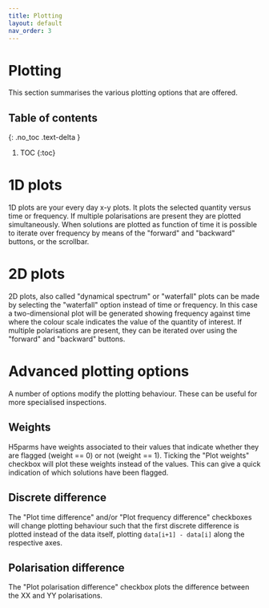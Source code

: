 ```yaml
---
title: Plotting
layout: default
nav_order: 3
---
```

# Plotting
This section summarises the various plotting options that are offered.

## Table of contents
{: .no_toc .text-delta }

1. TOC
{:toc}

# 1D plots
1D plots are your every day x-y plots. It plots the selected quantity versus time or frequency. If multiple polarisations are present they are plotted simultaneously. When solutions are plotted as function of time it is possible to iterate over frequency by means of the "forward" and "backward" buttons, or the scrollbar.

# 2D plots
2D plots, also called "dynamical spectrum" or "waterfall" plots can be made by selecting the "waterfall" option instead of time or frequency. In this case a two-dimensional plot will be generated showing frequency against time where the colour scale indicates the value of the quantity of interest. If multiple polarisations are present, they can be iterated over using the "forward" and "backward" buttons.

# Advanced plotting options
A number of options modify the plotting behaviour. These can be useful for more specialised inspections.

## Weights
H5parms have weights associated to their values that indicate whether they are flagged (weight == 0) or not (weight == 1). Ticking the "Plot weights" checkbox will plot these weights instead of the values. This can give a quick indication of which solutions have been flagged.

## Discrete difference
The "Plot time difference" and/or "Plot frequency difference" checkboxes will change plotting behaviour such that the first discrete difference is plotted instead of the data itself, plotting `data[i+1] - data[i]` along the respective axes.

## Polarisation difference
The "Plot polarisation difference" checkbox plots the difference between the XX and YY polarisations.
